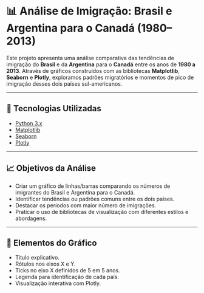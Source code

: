 # 📊 Análise de Imigração: Brasil e Argentina para o Canadá (1980–2013)

Este projeto apresenta uma análise comparativa das tendências de imigração do **Brasil** e da **Argentina** para o **Canadá** entre os anos de **1980 a 2013**. Através de gráficos construídos com as bibliotecas **Matplotlib**, **Seaborn** e **Plotly**, exploramos padrões migratórios e momentos de pico de imigração desses dois países sul-americanos.

---

## 🔧 Tecnologias Utilizadas

- [Python 3.x](https://www.python.org/)
- [Matplotlib](https://matplotlib.org/)
- [Seaborn](https://seaborn.pydata.org/)
- [Plotly](https://plotly.com/python/)

---

## 📈 Objetivos da Análise

- Criar um gráfico de linhas/barras comparando os números de imigrantes do Brasil e Argentina para o Canadá.
- Identificar tendências ou padrões comuns entre os dois países.
- Destacar os períodos com maior número de imigrações.
- Praticar o uso de bibliotecas de visualização com diferentes estilos e abordagens.

---

## 📌 Elementos do Gráfico

- Título explicativo.
- Rótulos nos eixos X e Y.
- Ticks no eixo X definidos de 5 em 5 anos.
- Legenda para identificação de cada país.
- Visualização interativa com Plotly.
